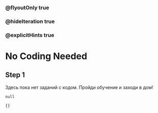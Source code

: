 ### @flyoutOnly true
### @hideIteration true
### @explicitHints true


# No Coding Needed

## Step 1  
Здесь пока нет заданий с кодом. Пройди обучение и заходи в дом!  


```ghost
null
```
```template
{}
```